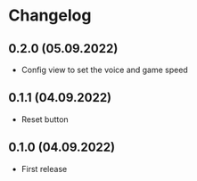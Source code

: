 # Changelog

## 0.2.0 (05.09.2022)

* Config view to set the voice and game speed

## 0.1.1 (04.09.2022)

* Reset button

## 0.1.0 (04.09.2022)

* First release